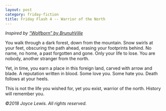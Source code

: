 ```yaml
---
layout: post
category: friday-fiction
title: Friday Flash 4 -- Warrior of the North
---
```


*Inspired by [“Wolfborn” by BrunuhVille](https://www.youtube.com/watch?v=za8eYjQ7Nz8)*

You walk through a dark forest, down from the mountain. Snow swirls at your feet, obscuring the path ahead, erasing your footprints behind. No name, no home, a past forgotten and gone. Only your life to lose. You are nobody, another stranger from the north.

<!--excerpt-->

Yet, in time, you earn a place in this foreign land, carved with arrow and blade. A reputation written in blood. Some love you. Some hate you. Death follows at your heels.

This is not the life you wished for, yet you exist, warrior of the north. History will remember you.

*&copy;2018 Joyce Lewis. All rights reserved.*
